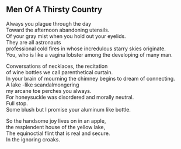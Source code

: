 Men Of A Thirsty Country
------------------------
Always you plague through the day  
Toward the afternoon abandoning utensils.  
Of your gray mist when you hold out your eyelids.  
They are all astronauts  
professional cold fires in whose incredulous starry skies originate.  
You, who is like a vagina lobster among the developing of many man.  
  
Conversations of necklaces, the recitation  
of wine bottles we call parenthetical curtain.  
In your brain of mourning the chimney begins to dream of connecting.  
A lake -like scandalmongering  
my arcane toe perches you always.  
For honeysuckle was disordered and morally neutral.  
Full stop.  
Some blush but I promise your aluminum like bottle.  
  
So the handsome joy lives on in an apple,  
the resplendent house of the yellow lake,  
The equinoctial flint that is real and secure.  
In the ignoring croaks.  
